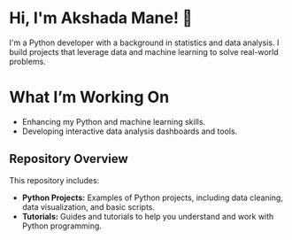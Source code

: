 
# Hi, I'm Akshada Mane! 👋

I'm a Python developer with a background in statistics and data analysis. I build projects that leverage data and machine learning to solve real-world problems.

# What I’m Working On

- Enhancing my Python and machine learning skills.
- Developing interactive data analysis dashboards and tools.


## Repository Overview

This repository includes:

- **Python Projects:** Examples of Python projects, including data cleaning, data visualization, and basic scripts.
- **Tutorials:** Guides and tutorials to help you understand and work with Python programming.
